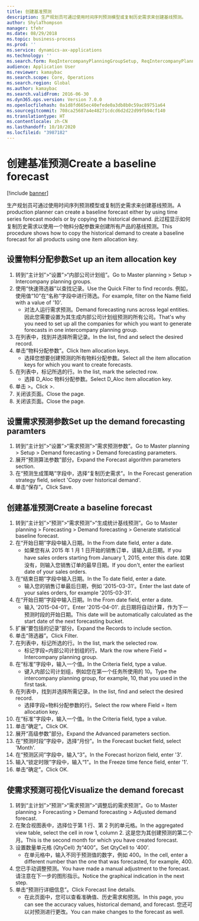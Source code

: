 ```yaml
---
title: 创建基准预测
description: 生产规划员可通过使用时间序列预测模型或复制历史需求来创建基线预测。
author: ShylaThompson
manager: tfehr
ms.date: 08/29/2018
ms.topic: business-process
ms.prod: ''
ms.service: dynamics-ax-applications
ms.technology: ''
ms.search.form: ReqIntercompanyPlanningGroupSetup, ReqIntercompanyPlanningGroupAllocKeys, ReqDemPlanForecastParameters, ReqDemPlanCreateForecastDialog, SysQueryForm, ReqDemPlanForecastViewer
audience: Application User
ms.reviewer: kamaybac
ms.search.scope: Core, Operations
ms.search.region: Global
ms.author: kamaybac
ms.search.validFrom: 2016-06-30
ms.dyn365.ops.version: Version 7.0.0
ms.openlocfilehash: 0a1d8fd665ec40efede0a3db8b0c59ac89751a64
ms.sourcegitcommit: 708ca25687a4e48271cdcd6d2d22d99fb94cf140
ms.translationtype: HT
ms.contentlocale: zh-CN
ms.lasthandoff: 10/10/2020
ms.locfileid: "3987182"
---
```

# <a name="create-a-baseline-forecast"></a><span data-ttu-id="36541-103">创建基准预测</span><span class="sxs-lookup"><span data-stu-id="36541-103">Create a baseline forecast</span></span>

[!include [banner](../../includes/banner.md)]

<span data-ttu-id="36541-104">生产规划员可通过使用时间序列预测模型或复制历史需求来创建基线预测。</span><span class="sxs-lookup"><span data-stu-id="36541-104">A production planner can create a baseline forecast either by using time series forecast models or by copying the historical demand.</span></span> <span data-ttu-id="36541-105">此过程显示如何复制历史需求以使用一个物料分配参数来创建所有产品的基线预测。</span><span class="sxs-lookup"><span data-stu-id="36541-105">This procedure shows how to copy the historical demand to create a baseline forecast for all products using one item allocation key.</span></span> 


## <a name="set-up-an-item-allocation-key"></a><span data-ttu-id="36541-106">设置物料分配参数</span><span class="sxs-lookup"><span data-stu-id="36541-106">Set up an item allocation key</span></span>
1. <span data-ttu-id="36541-107">转到“主计划”>“设置”>“内部公司计划组”。</span><span class="sxs-lookup"><span data-stu-id="36541-107">Go to Master planning > Setup > Intercompany planning groups.</span></span>
2. <span data-ttu-id="36541-108">使用“快速筛选器”以查找记录。</span><span class="sxs-lookup"><span data-stu-id="36541-108">Use the Quick Filter to find records.</span></span> <span data-ttu-id="36541-109">例如，使用值“10”在“名称”字段中进行筛选。</span><span class="sxs-lookup"><span data-stu-id="36541-109">For example, filter on the Name field with a value of '10'.</span></span>
    * <span data-ttu-id="36541-110">对法人运行需求预测。</span><span class="sxs-lookup"><span data-stu-id="36541-110">Demand forecasting runs across legal entities.</span></span> <span data-ttu-id="36541-111">因此您需要设置为其生成内部公司计划组预测的所有公司。</span><span class="sxs-lookup"><span data-stu-id="36541-111">That's why you need to set up all the companies for which you want to generate forecasts in one intercompany planning group.</span></span>  
3. <span data-ttu-id="36541-112">在列表中，找到并选择所需记录。</span><span class="sxs-lookup"><span data-stu-id="36541-112">In the list, find and select the desired record.</span></span>
4. <span data-ttu-id="36541-113">单击“物料分配参数”。</span><span class="sxs-lookup"><span data-stu-id="36541-113">Click Item allocation keys.</span></span>
    * <span data-ttu-id="36541-114">选择您想要创建预测的所有物料分配参数。</span><span class="sxs-lookup"><span data-stu-id="36541-114">Select all the item allocation keys for which you want to create forecasts.</span></span>  
5. <span data-ttu-id="36541-115">在列表中，标记所选的行。</span><span class="sxs-lookup"><span data-stu-id="36541-115">In the list, mark the selected row.</span></span>
    * <span data-ttu-id="36541-116">选择 D_Aloc 物料分配参数。</span><span class="sxs-lookup"><span data-stu-id="36541-116">Select D_Aloc item allocation key.</span></span>  
6. <span data-ttu-id="36541-117">单击 >。</span><span class="sxs-lookup"><span data-stu-id="36541-117">Click >.</span></span>
7. <span data-ttu-id="36541-118">关闭该页面。</span><span class="sxs-lookup"><span data-stu-id="36541-118">Close the page.</span></span>
8. <span data-ttu-id="36541-119">关闭该页面。</span><span class="sxs-lookup"><span data-stu-id="36541-119">Close the page.</span></span>

## <a name="set-up-the-demand-forecasting-paramters"></a><span data-ttu-id="36541-120">设置需求预测参数</span><span class="sxs-lookup"><span data-stu-id="36541-120">Set up the demand forecasting paramters</span></span>
1. <span data-ttu-id="36541-121">转到“主计划”>“设置”>“需求预测”>“需求预测参数”。</span><span class="sxs-lookup"><span data-stu-id="36541-121">Go to Master planning > Setup > Demand forecasting > Demand forecasting parameters.</span></span>
2. <span data-ttu-id="36541-122">展开“预测算法参数”部分。</span><span class="sxs-lookup"><span data-stu-id="36541-122">Expand the Forecast algorithm parameters section.</span></span>
3. <span data-ttu-id="36541-123">在“预测生成策略”字段中，选择“复制历史需求”。</span><span class="sxs-lookup"><span data-stu-id="36541-123">In the Forecast generation strategy field, select 'Copy over historical demand'.</span></span>
4. <span data-ttu-id="36541-124">单击“保存”。</span><span class="sxs-lookup"><span data-stu-id="36541-124">Click Save.</span></span>

## <a name="create-a-baseline-forecast"></a><span data-ttu-id="36541-125">创建基准预测</span><span class="sxs-lookup"><span data-stu-id="36541-125">Create a baseline forecast</span></span>
1. <span data-ttu-id="36541-126">转到“主计划”>“预测”>“需求预测”>“生成统计基线预测”。</span><span class="sxs-lookup"><span data-stu-id="36541-126">Go to Master planning > Forecasting > Demand forecasting > Generate statistical baseline forecast.</span></span>
2. <span data-ttu-id="36541-127">在“开始日期”字段中输入日期。</span><span class="sxs-lookup"><span data-stu-id="36541-127">In the From date field, enter a date.</span></span>
    * <span data-ttu-id="36541-128">如果您有从 2015 年 1 月 1 日开始的销售订单，请输入此日期。</span><span class="sxs-lookup"><span data-stu-id="36541-128">If you have sales orders starting from January 1, 2015, enter this date.</span></span> <span data-ttu-id="36541-129">如果没有，则输入您销售订单的最早日期。</span><span class="sxs-lookup"><span data-stu-id="36541-129">If you don't, enter the earliest date of your sales orders.</span></span>  
3. <span data-ttu-id="36541-130">在“结束日期”字段中输入日期。</span><span class="sxs-lookup"><span data-stu-id="36541-130">In the To date field, enter a date.</span></span>
    * <span data-ttu-id="36541-131">输入您的销售订单最后日期，例如 '2015-03-31'。</span><span class="sxs-lookup"><span data-stu-id="36541-131">Enter the last date of your sales orders, for example '2015-03-31'.</span></span>  
4. <span data-ttu-id="36541-132">在“开始日期”字段中输入日期。</span><span class="sxs-lookup"><span data-stu-id="36541-132">In the From date field, enter a date.</span></span>
    * <span data-ttu-id="36541-133">输入 '2015-04-01'。</span><span class="sxs-lookup"><span data-stu-id="36541-133">Enter '2015-04-01'.</span></span> <span data-ttu-id="36541-134">此日期将自动计算，作为下一预测时段的开始日期。</span><span class="sxs-lookup"><span data-stu-id="36541-134">This date will be automatically calculated as the start date of the next forecasting bucket.</span></span>  
5. <span data-ttu-id="36541-135">扩展“要包括的记录”部分。</span><span class="sxs-lookup"><span data-stu-id="36541-135">Expand the Records to include section.</span></span>
6. <span data-ttu-id="36541-136">单击“筛选器”。</span><span class="sxs-lookup"><span data-stu-id="36541-136">Click Filter.</span></span>
7. <span data-ttu-id="36541-137">在列表中，标记所选的行。</span><span class="sxs-lookup"><span data-stu-id="36541-137">In the list, mark the selected row.</span></span>
    * <span data-ttu-id="36541-138">标记字段=内部公司计划组的行。</span><span class="sxs-lookup"><span data-stu-id="36541-138">Mark the row where Field = Intercompany planning group.</span></span>  
8. <span data-ttu-id="36541-139">在“标准”字段中，输入一个值。</span><span class="sxs-lookup"><span data-stu-id="36541-139">In the Criteria field, type a value.</span></span>
    * <span data-ttu-id="36541-140">键入内部公司计划组，例如您在第一个任务所使用的 10。</span><span class="sxs-lookup"><span data-stu-id="36541-140">Type the intercompany planning group, for example, 10, that you used in the first task.</span></span>  
9. <span data-ttu-id="36541-141">在列表中，找到并选择所需记录。</span><span class="sxs-lookup"><span data-stu-id="36541-141">In the list, find and select the desired record.</span></span>
    * <span data-ttu-id="36541-142">选择字段=物料分配参数的行。</span><span class="sxs-lookup"><span data-stu-id="36541-142">Select the row where Field = Item allocation key.</span></span>  
10. <span data-ttu-id="36541-143">在“标准”字段中，输入一个值。</span><span class="sxs-lookup"><span data-stu-id="36541-143">In the Criteria field, type a value.</span></span>
11. <span data-ttu-id="36541-144">单击“确定”。</span><span class="sxs-lookup"><span data-stu-id="36541-144">Click OK.</span></span>
12. <span data-ttu-id="36541-145">展开“高级参数”部分。</span><span class="sxs-lookup"><span data-stu-id="36541-145">Expand the Advanced parameters section.</span></span>
13. <span data-ttu-id="36541-146">在“预测时段”字段中，选择“月份”。</span><span class="sxs-lookup"><span data-stu-id="36541-146">In the Forecast bucket field, select 'Month'.</span></span>
14. <span data-ttu-id="36541-147">在“预测区间”字段中，输入“3”。</span><span class="sxs-lookup"><span data-stu-id="36541-147">In the Forecast horizon field, enter '3'.</span></span>
15. <span data-ttu-id="36541-148">输入“锁定时限”字段中，输入“1”。</span><span class="sxs-lookup"><span data-stu-id="36541-148">In the Freeze time fence field, enter '1'.</span></span>
16. <span data-ttu-id="36541-149">单击“确定”。</span><span class="sxs-lookup"><span data-stu-id="36541-149">Click OK.</span></span>

## <a name="visualize-the-demand-forecast"></a><span data-ttu-id="36541-150">使需求预测可视化</span><span class="sxs-lookup"><span data-stu-id="36541-150">Visualize the demand forecast</span></span>
1. <span data-ttu-id="36541-151">转到“主计划”>“预测”>“需求预测”>“调整后的需求预测”。</span><span class="sxs-lookup"><span data-stu-id="36541-151">Go to Master planning > Forecasting > Demand forecasting > Adjusted demand forecast.</span></span>
2. <span data-ttu-id="36541-152">在聚合视图表中，选择位于第 1 行、第 2 列的单元格。</span><span class="sxs-lookup"><span data-stu-id="36541-152">In the aggregated view table, select the cell in row 1, column 2.</span></span> <span data-ttu-id="36541-153">这是您为其创建预测的第二个月。</span><span class="sxs-lookup"><span data-stu-id="36541-153">This is the second month for which you have created forecast.</span></span>
3. <span data-ttu-id="36541-154">设置数量单元格 (QtyCell) 为“400”。</span><span class="sxs-lookup"><span data-stu-id="36541-154">Set QtyCell to '400'.</span></span>
    * <span data-ttu-id="36541-155">在单元格中，输入不同于预测值的数字，例如 400。</span><span class="sxs-lookup"><span data-stu-id="36541-155">In the cell, enter a different number than the one that was forecasted, for example, 400.</span></span>  
4. <span data-ttu-id="36541-156">您已手动调整预测。</span><span class="sxs-lookup"><span data-stu-id="36541-156">You have made a manual adjustment to the forecast.</span></span> <span data-ttu-id="36541-157">请注意在下一步的图形指示。</span><span class="sxs-lookup"><span data-stu-id="36541-157">Notice the graphical indication in the next step.</span></span>
5. <span data-ttu-id="36541-158">单击“预测行详细信息”。</span><span class="sxs-lookup"><span data-stu-id="36541-158">Click Forecast line details.</span></span>
    * <span data-ttu-id="36541-159">在此页面中，您可以查看准确值、历史需求和预测。</span><span class="sxs-lookup"><span data-stu-id="36541-159">In this page, you can see the accuracy values, historical demand, and forecast.</span></span> <span data-ttu-id="36541-160">您还可以对预测进行更改。</span><span class="sxs-lookup"><span data-stu-id="36541-160">You can make changes to the forecast as well.</span></span>  

